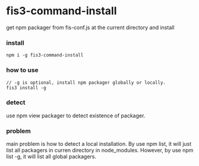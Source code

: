 # fis3-command-install
get npm packager from fis-conf.js at the current directory and install

### install
```
npm i -g fis3-command-install
```

### how to use
```
// -g is optional, install npm packager globally or locally.
fis3 install -g
```


### detect
use npm view packager to detect existence of packager.

### problem
main problem is how to detect a local installation. By use npm list, it will just list all packagers in curren directory in node_modules. However, by use npm list -g, it will list all global packagers.
